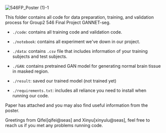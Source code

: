 ![546FP_Poster (1)-1](https://github.com/user-attachments/assets/50c16910-1ca1-4cab-8353-f1b077e38b91)

This folder contains all code for data preparation, training, and validation process for Group2 546 Final Project GANNET-seg.


* `./code`: contains all training code and validation code.

* `./notebook`: contains all experiment we've down in our project.

* `./data`: contains `.csv` file that includes information of your training subjects and test subjects.

* `./GAN`: contains pretrained GAN model for generating normal brain tissue in masked region.

* `./result`: saved our trained model (not trained yet)

* `./requirements.txt`: includes all reliance you need to install when running our code.

Paper has attached and you may also find useful information from the poster.


Greetings from Qifei[qifei@seas] and Xinyu[xinyulu@seas], feel free to reach us if you met any problems running code.
